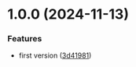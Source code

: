 # 1.0.0 (2024-11-13)


### Features

* first version ([3d41981](https://github.com/geniux-designs/test-semantic-release/commit/3d419811d5355464cec0e976889d483ab0400c59))

